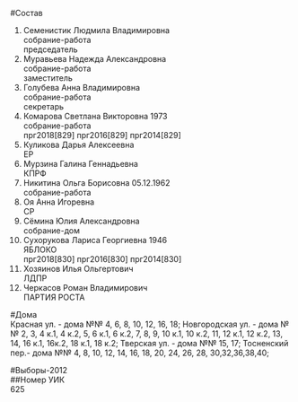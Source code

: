 #Состав  
1. Семенистик Людмила Владимировна  
    собрание-работа  
    председатель  
2. Муравьева Надежда Александровна  
    собрание-работа  
    заместитель  
3. Голубева Анна Владимировна  
    собрание-работа  
    секретарь  
4. Комарова Светлана Викторовна 1973  
    собрание-работа  
    прг2018[829] прг2016[829] прг2014[829]  
5. Куликова Дарья Алексеевна  
    ЕР  
6. Мурзина Галина Геннадьевна  
    КПРФ  
7. Никитина Ольга Борисовна 05.12.1962  
    собрание-работа  
8. Оя Анна Игоревна  
    СР  
9. Сёмина Юлия Александровна  
    собрание-дом  
10. Сухорукова Лариса Георгиевна 1946  
    ЯБЛОКО  
    прг2018[830] прг2016[830] прг2014[830]  
11. Хозяинов Илья Ольгертович  
    ЛДПР  
12. Черкасов Роман Владимирович  
    ПАРТИЯ РОСТА  
  
#Дома  
Красная ул. - дома №№ 4, 6, 8, 10, 12, 16, 18; Новгородская ул. - дома №№ 2, 3, 4 к.1, 4 к.2, 5, 6 к.1, 6 к.2, 7, 8, 9, 10 к.1, 10 к.2, 11, 12 к.1, 12 к.2, 13, 14, 16 к.1, 16к.2, 18 к.1, 18 к.2; Тверская ул. - дома №№ 15, 17; Тосненский пер.- дома №№ 4, 8, 10, 12, 14, 16, 18, 20, 24, 26, 28, 30,32,36,38,40;  
  
#Выборы-2012  
##Номер УИК  
625  
